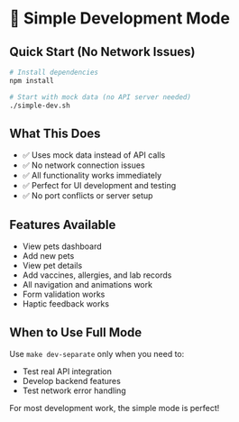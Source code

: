# 🚀 Simple Development Mode

## Quick Start (No Network Issues)

```bash
# Install dependencies
npm install

# Start with mock data (no API server needed)
./simple-dev.sh
```

## What This Does

- ✅ Uses mock data instead of API calls
- ✅ No network connection issues
- ✅ All functionality works immediately
- ✅ Perfect for UI development and testing
- ✅ No port conflicts or server setup

## Features Available

- View pets dashboard
- Add new pets
- View pet details
- Add vaccines, allergies, and lab records
- All navigation and animations work
- Form validation works
- Haptic feedback works

## When to Use Full Mode

Use `make dev-separate` only when you need to:
- Test real API integration
- Develop backend features
- Test network error handling

For most development work, the simple mode is perfect!
